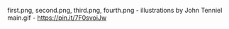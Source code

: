 first.png, second.png, third.png, fourth.png - illustrations by John Tenniel
main.gif - https://pin.it/7F0svoiJw
